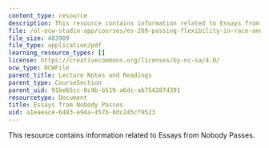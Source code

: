 ```yaml
---
content_type: resource
description: This resource contains information related to Essays from Nobody Passes.
file: /ol-ocw-studio-app/courses/es-269-passing-flexibility-in-race-and-gender-spring-2009/a1eaeace6483e94a457b8dc245cf9523_MITES_269S09_lec10_Class10.pdf
file_size: 483909
file_type: application/pdf
learning_resource_types: []
license: https://creativecommons.org/licenses/by-nc-sa/4.0/
ocw_type: OCWFile
parent_title: Lecture Notes and Readings
parent_type: CourseSection
parent_uid: 91be65cc-0c4b-b519-a6dc-ab754287d391
resourcetype: Document
title: Essays from Nobody Passes
uid: a1eaeace-6483-e94a-457b-8dc245cf9523
---
```

This resource contains information related to Essays from Nobody Passes.